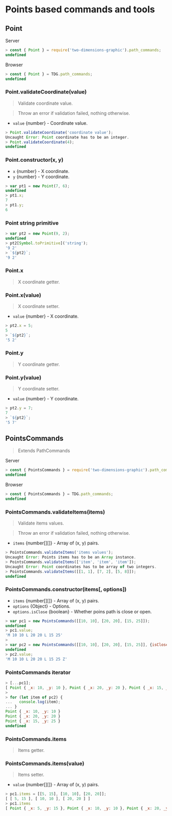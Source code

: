# Points based commands and tools



## Point

Server
```javascript
> const { Point } = require('two-dimensions-graphic').path_commands;
undefined
```

Browser
```javascript
> const { Point } = TDG.path_commands;
undefined
```


### Point.validateCoordinate(value)
> Validate coordinate value.

> Throw an error if validation failed, nothing otherwise.

- `value` {number} - Coordinate value.

```javascript
> Point.validateCoordinate('coordinate value');
Uncaught Error: Point coordinate has to be an integer.
> Point.validateCoordinate(4);
undefined
```


### Point.constructor(x, y)
- `x` {number} - X coordinate.
- `y` {number} - Y coordinate.

```javascript
> var pt1 = new Point(7, 6);
undefined
> pt1.x;
7
> pt1.y;
6
```


### Point string primitive

```javascript
> var pt2 = new Point(9, 2);
undefined
> pt2[Symbol.toPrimitive]('string');
'9 2'
> `${pt2}`;
'9 2'
```


### Point.x
> X coordinate getter.


### Point.x(value)
> X coordinate setter.

- `value` {number} - X coordinate.

```javascript
> pt2.x = 5;
5
> `${pt2}`;
'5 2'
```


### Point.y
> Y coordinate getter.


### Point.y(value)
> Y coordinate setter.

- `value` {number} - Y coordinate.

```javascript
> pt2.y = 7;
7
> `${pt2}`;
'5 7'
```



## PointsCommands

> Extends PathCommands

Server
```javascript
> const { PointsCommands } = require('two-dimensions-graphic').path_commands;
undefined
```

Browser
```javascript
> const { PointsCommands } = TDG.path_commands;
undefined
```


### PointsCommands.validateItems(items)
> Validate items values.

> Throw an error if validation failed, nothing otherwise.

- `items` {number[][]} - Array of (x, y) pairs.

```javascript
> PointsCommands.validateItems('items values');
Uncaught Error: Points items has to be an Array instance.
> PointsCommands.validateItems(['item', 'item', 'item']);
Uncaught Error: Point coordinates has to be array of two integers.
> PointsCommands.validateItems([[1, 1], [7, 2], [5, 8]]);
undefined
```


### PointsCommands.constructor(items[, options])
- `items` {number[][]} - Array of (x, y) pairs.
- `options` {Object} - Options.
- `options.isClose` {boolean} - Whether poins path is close or open.

```javascript
> var pc1 = new PointsCommands([[10, 10], [20, 20], [15, 25]]);
undefined
> pc1.value;
'M 10 10 L 20 20 L 15 25'
>
> var pc2 = new PointsCommands([[10, 10], [20, 20], [15, 25]], {isClose: true});
undefined
> pc2.value;
'M 10 10 L 20 20 L 15 25 Z'
```


### PointsCommands iterator

```javascript
> [...pc1];
[ Point { _x: 10, _y: 10 }, Point { _x: 20, _y: 20 }, Point { _x: 15, _y: 25 } ]
>
> for (let item of pc2) {
...   console.log(item);
... }
Point { _x: 10, _y: 10 }
Point { _x: 20, _y: 20 }
Point { _x: 15, _y: 25 }
undefined
```


### PointsCommands.items
> Items getter.


### PointsCommands.items(value)
> Items setter.

- `value` {number[][]} - Array of (x, y) pairs.

```javascript
> pc1.items = [[5, 15], [10, 10], [20, 20]];
[ [ 5, 15 ], [ 10, 10 ], [ 20, 20 ] ]
> pc1.items
[ Point { _x: 5, _y: 15 }, Point { _x: 10, _y: 10 }, Point { _x: 20, _y: 20 } ]
```
